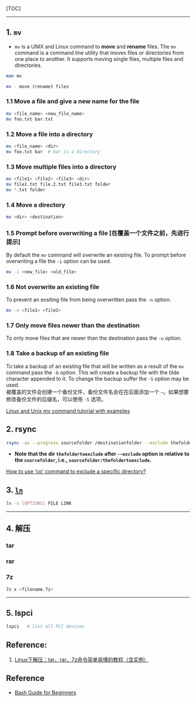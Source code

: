 [TOC]

---

## 1. `mv`

* `mv` is a UNIX and Linux command to **move** and **rename** files.
The `mv` command is a command line utility that moves files or directories from one place to another. 
It supports moving single files, multiple files and directories.
```bash
man mv

mv - move (rename) files
```

### 1.1 Move a file and give a new name for the file
```bash
mv <file_name> <new_file_name>
mv foo.txt bar.txt
```

### 1.2 Move a file into a directory
```bash
mv <file_name> <dir>
mv foo.txt bar  # bar is a directory
```

### 1.3 Move multiple files into a directory
```bash
mv <file1> <file2> <file3> <dir>
mv file1.txt file.2.txt file3.txt folder
mv *.txt folder
```

### 1.4 Move a directory
```bash
mv <dir> <destination>
```

### 1.5 Prompt before overwriting a file [在覆盖一个文件之前，先进行提示]
By default the `mv` command will overwrite an existing file.
To prompt before overwriting a file the `-i` option can be used.
```bash
mv -i <new_file> <old_file>
```

### 1.6 Not overwrite an existing file
To prevent an exsiting file from being overwritten pass the `-n` option.
```bash
mv -n <file1> <file2>
```

### 1.7 Only move files newer than the destination
To only move files that are newer than the destination pass the `-u` option.

### 1.8 Take a backup of an existing file
To take a backup of an existing file that will be written as a result of the `mv` command pass the `-b` option. 
This will create a backup file with the tilde character appended to it. To change the backup suffer the `-S` option may be used.         
被覆盖的文件会创建一个备份文件，备份文件名会在在后面添加一个 `~`。如果想要修改备份文件的后缀名，可以使用 `-S` 选项。

[Linux and Unix mv command tutorial with examples](https://shapeshed.com/unix-mv/)



## 2. rsync

```bash
rsync -av --progress sourcefolder /destinationfolder --exclude thefoldertoexclude --exclude anotherfoldertoexclude
```

* **Note that the dir `thefoldertoexclude` after `--exclude` option is relative to the `sourcefolder`, i.e., `sourcefolder/thefoldertoexclude`.**



[How to use 'cp' command to exclude a specific directory?](https://stackoverflow.com/questions/4585929/how-to-use-cp-command-to-exclude-a-specific-directory)



## 3. [`ln`](https://linuxize.com/post/how-to-create-symbolic-links-in-linux-using-the-ln-command/)

```bash
ln -s [OPTIONS] FILE LINK
```

---
## 4. 解压

### tar


### rar


### 7z
```bash
7z x <filename.7z>
```

---
## 5. lspci

```bash
lspci	# list all PCI devices
```



## Reference:
1. [Linux下解压：tar、rar、7z命令简单易懂的教程（含实例）](https://blog.csdn.net/AC_huang/article/details/23279641)

## Reference
* [Bash Guide for Beginners](https://tldp.org/LDP/Bash-Beginners-Guide/html/index.html)